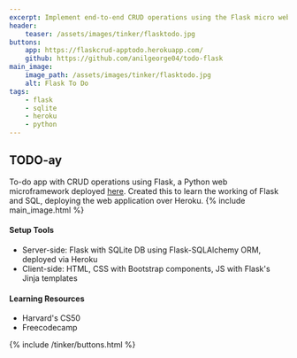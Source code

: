 ```yaml
---
excerpt: Implement end-to-end CRUD operations using the Flask micro web framework
header:
    teaser: /assets/images/tinker/flasktodo.jpg
buttons:
    app: https://flaskcrud-apptodo.herokuapp.com/
    github: https://github.com/anilgeorge04/todo-flask
main_image:
    image_path: /assets/images/tinker/flasktodo.jpg
    alt: Flask To Do
tags:
    - flask
    - sqlite
    - heroku
    - python
---
```

## TODO-ay
To-do app with CRUD operations using Flask, a Python web microframework deployed [here](https://flaskcrud-apptodo.herokuapp.com/).
Created this to learn the working of Flask and SQL, deploying the web application over Heroku.
{% include main_image.html %}
#### Setup Tools
- Server-side: Flask with SQLite DB using Flask-SQLAlchemy ORM, deployed via Heroku
- Client-side: HTML, CSS with Bootstrap components, JS with Flask's Jinja templates

#### Learning Resources
- Harvard's CS50
- Freecodecamp

{% include /tinker/buttons.html %}
